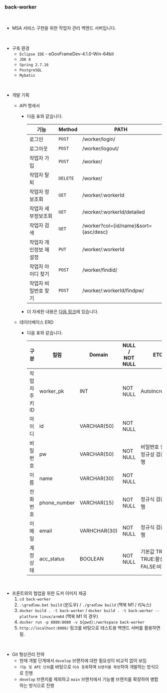 ### back-worker

<br/>

- MSA 서비스 구현을 위한 작업자 관리 백엔드 서버입니다.

<br/>

- 구축 환경
  - `Eclipse IDE` - eGovFrameDev-4.1.0-Win-64bit
  - `JDK 8`
  - `Spring 2.7.16`
  - `PostgreSQL`
  - `Mybatis`

<br/>

- 개발 기획
  - API 명세서
    - 다음 표와 같습니다.

      | 기능 | Method | PATH |
      |------|------|--------|
      | 로그인 | `POST` | /worker/login/ |
      | 로그아웃 | `POST` | /worker/logout/ |
      | 작업자 가입 | `POST` | /worker/ |
      | 작업자 탈퇴 | `DELETE` | /worker/ |
      | 작업자 정보조회 | `GET` | /worker/:workerId |
      | 작업자 세부정보조회 | `GET` | /worker/:workerId/detailed |
      | 작업자 검색 | `GET` | /worker?col={id/name}&sort={asc/desc} |
      | 작업자 개인정보 재설정 | `PUT` | /worker/:workerId |
      | 작업자 아이디 찾기 | `POST` | /worker/findid/ |
      | 작업자 비밀번호 찾기 | `POST` | /worker/:workerId/findpw/ |
  
    - 더 자세한 내용은  [다음 링크](https://www.notion.so/6929db3c04ea46fbb977262765995b95?v=414db9f4262042429ebccb4ed7926f61&pvs=4)에 있습니다.

  - 데이터베이스 ERD
    - 다음 표와 같습니다.
 
      | 구분 | 컬럼 | Domain | NULL / NOT NULL | ETC |
      |------|------|--------|-----------------|-----|
      | 작업자 주키 ID | worker_pk | INT | NOT NULL | AutoIncrement |
      | 아이디 | id | VARCHAR(50) | NOT NULL |  |
      | 비밀번호 | pw | VARCHAR(50) | NOT NULL | 비밀번호 정책 정규성 검증 진행 |
      | 이름 | name | VARCHAR(30) | NOT NULL |  |
      | 전화번호 | phone_number | VARCHAR(15) | NOT NULL | 정규식 검증 진행 |
      | 이메일 | email | VARHCHAR(30) | NOT NULL | 정규식 검증 진행 |
      | 계정 상태 | acc_status | BOOLEAN | NOT NULL | 기본값 TRUE, TRUE:활성화 / FALSE:비활성화 |

<br/>

- 프론트와의 협업을 위한 도커 이미지 제공
  1. `cd back-worker`
  2. `.\gradlew.bat build` (윈도우) / `./gradlew build` (맥북 M1 / 리눅스)
  3. `docker build . -t back-worker` / `docker build . -t back-worker --platform linux/arm64` (맥북 M1 의 경우)
  4. `docker run -p 8080:8080 -v ${pwd}:/workspace back-worker`
  5. `http://localhost:8080/` 링크를 바탕으로 테스트용 백엔드 서버를 활용하면 됨.

<br/>

- Git 형상관리 전략
  - 현재 개발 단계에서 `develop` 브랜치에 대한 필요성이 비교적 없어 보임
  - `기능 및 API 단위`를 바탕으로 `이슈 등록`하며 `브랜치를 확장`하여 개발하는 방식으로 진행
  - `develop` 브랜치를 제외하고 `main` 브랜치에서 기능별 브랜치를 확장하여 병합하는 방식으로 진행

<br/>
